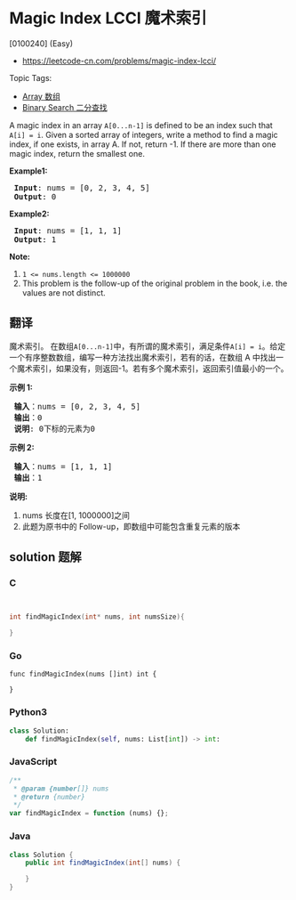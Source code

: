 # Magic Index LCCI 魔术索引

[0100240] (Easy)

- https://leetcode-cn.com/problems/magic-index-lcci/

Topic Tags:

- [Array 数组](https://leetcode-cn.com/tag/array/)
- [Binary Search 二分查找](https://leetcode-cn.com/tag/binary-search/)

A magic index in an array `A[0...n-1]` is defined to be an index such that `A[i] = i`. Given a sorted array of integers, write a method to find a magic index, if one exists, in array A. If not, return -1. If there are more than one magic index, return the smallest one.

**Example1:**

<pre><strong> Input</strong>: nums = [0, 2, 3, 4, 5]
<strong> Output</strong>: 0
</pre>

**Example2:**

<pre><strong> Input</strong>: nums = [1, 1, 1]
<strong> Output</strong>: 1
</pre>

**Note:**

1.  `1 <= nums.length <= 1000000`
2.  This problem is the follow-up of the original problem in the book, i.e. the values are not distinct.

## 翻译

魔术索引。 在数组`A[0...n-1]`中，有所谓的魔术索引，满足条件`A[i] = i`。给定一个有序整数数组，编写一种方法找出魔术索引，若有的话，在数组 A 中找出一个魔术索引，如果没有，则返回-1。若有多个魔术索引，返回索引值最小的一个。

**示例 1:**

<pre><strong> 输入</strong>：nums = [0, 2, 3, 4, 5]
<strong> 输出</strong>：0
<strong> 说明</strong>: 0下标的元素为0
</pre>

**示例 2:**

<pre><strong> 输入</strong>：nums = [1, 1, 1]
<strong> 输出</strong>：1
</pre>

**说明:**

1.  nums 长度在\[1, 1000000\]之间
2.  此题为原书中的 Follow-up，即数组中可能包含重复元素的版本

## solution 题解

### C

```c


int findMagicIndex(int* nums, int numsSize){

}


```

### Go

```golang
func findMagicIndex(nums []int) int {

}
```

### Python3

```python
class Solution:
    def findMagicIndex(self, nums: List[int]) -> int:
```

### JavaScript

```javascript
/**
 * @param {number[]} nums
 * @return {number}
 */
var findMagicIndex = function (nums) {};
```

### Java

```java
class Solution {
    public int findMagicIndex(int[] nums) {

    }
}
```
